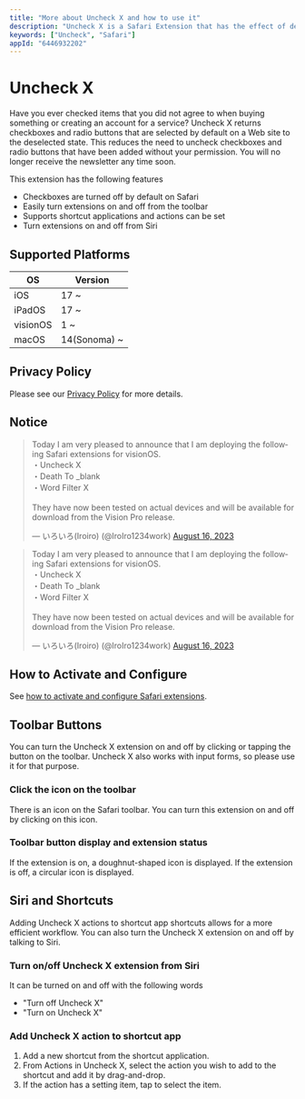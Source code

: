 ```yaml
---
title: "More about Uncheck X and how to use it"
description: "Uncheck X is a Safari Extension that has the effect of deselecting checkboxes and radio buttons that are selected by default on a Web site. This saves you the trouble of unchecking checkboxes that have been added without your permission. You will no longer receive email newsletters before you know it."
keywords: ["Uncheck", "Safari"]
appId: "6446932202"
---
```


# Uncheck X

Have you ever checked items that you did not agree to when buying something or creating an account for a service?
Uncheck X returns checkboxes and radio buttons that are selected by default on a Web site to the deselected state. This reduces the need to uncheck checkboxes and radio buttons that have been added without your permission.
You will no longer receive the newsletter any time soon.

This extension has the following features

- Checkboxes are turned off by default on Safari
- Easily turn extensions on and off from the toolbar
- Supports shortcut applications and actions can be set
- Turn extensions on and off from Siri

## Supported Platforms
| OS | Version |
| ---- | ---- |
| iOS | 17 ~ |
| iPadOS | 17 ~ |
| visionOS | 1 ~ |
| macOS | 14(Sonoma) ~ |

## Privacy Policy
Please see our [Privacy Policy](/en/privacy) for more details.

## Notice
<div class="isLightMode">
    <blockquote class="twitter-tweet" data-lang="en">
        <p lang="en" dir="ltr">Today I am very pleased to announce that I am deploying the following
            Safari extensions for visionOS.<br>・Uncheck X<br>・Death To _blank<br>・Word Filter
            X<br><br>They have now been tested on actual devices and will be available for download
            from the Vision Pro release.</p>&mdash; いろいろ(Iroiro) (@IroIro1234work) <a
            href="https://twitter.com/IroIro1234work/status/1691774310145544264?ref_src=twsrc%5Etfw">August
            16, 2023</a>
    </blockquote>
</div>
<div class="isDarkMode">
    <blockquote class="twitter-tweet" data-theme="dark">
        <p lang="en" dir="ltr">Today I am very pleased to announce that I am deploying the following
            Safari extensions for visionOS.<br>・Uncheck X<br>・Death To _blank<br>・Word Filter
            X<br><br>They have now been tested on actual devices and will be available for download
            from the Vision Pro release.</p>&mdash; いろいろ(Iroiro) (@IroIro1234work) <a
            href="https://twitter.com/IroIro1234work/status/1691774310145544264?ref_src=twsrc%5Etfw">August
            16, 2023</a>
    </blockquote>
</div>

## How to Activate and Configure
See [how to activate and configure Safari extensions](/en/product/tips/safari_settings).

## Toolbar Buttons
You can turn the Uncheck X extension on and off by clicking or tapping the button on the toolbar. Uncheck X also works with input forms, so please use it for that purpose.
### Click the icon on the toolbar
There is an icon on the Safari toolbar. You can turn this extension on and off by clicking on this icon.
### Toolbar button display and extension status
If the extension is on, a doughnut-shaped icon is displayed. If the extension is off, a circular icon is displayed.

## Siri and Shortcuts
Adding Uncheck X actions to shortcut app shortcuts allows for a more efficient workflow.
You can also turn the Uncheck X extension on and off by talking to Siri.
### Turn on/off Uncheck X extension from Siri
It can be turned on and off with the following words
- "Turn off Uncheck X"
- "Turn on Uncheck X"
### Add Uncheck X action to shortcut app
1. Add a new shortcut from the shortcut application.
2. From Actions in Uncheck X, select the action you wish to add to the shortcut and add it by drag-and-drop.
3. If the action has a setting item, tap to select the item.